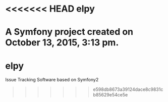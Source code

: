 <<<<<<< HEAD
elpy
====

A Symfony project created on October 13, 2015, 3:13 pm.
=======
# elpy
Issue Tracking Software based on Symfony2
>>>>>>> e598db8673a39124dace8c9831cb85629e54ce5e
